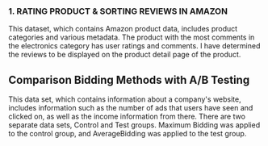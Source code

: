 
### 1. RATING PRODUCT & SORTING REVIEWS IN AMAZON ###

This dataset, which contains Amazon product data, includes product categories and various metadata. The product with the most comments in the electronics category has user ratings and comments. I have determined the reviews to be displayed on the product detail page of the product.


## Comparison Bidding Methods with A/B Testing

This data set, which contains information about a company's website, includes information such as the number of ads that users have seen and clicked on, as well as the income information from there. There are two separate data sets, Control and Test groups. Maximum Bidding was applied to the control group, and AverageBidding was applied to the test group. 


